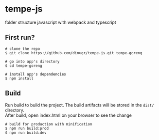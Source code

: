 # tempe-js
folder structure javascript with webpack and typescript

## First run?
```
# clone the repo
$ git clone https://github.com/dinugr/tempe-js.git tempe-goreng

# go into app's directory
$ cd tempe-goreng

# install app's dependencies
$ npm install
```

## Build
Run build to build the project. The build artifacts will be stored in the `dist/` directory. \
After build, open index.html on your browser to see the change
```
# build for production with minification
$ npm run build:prod
$ npm run build:dev
```
